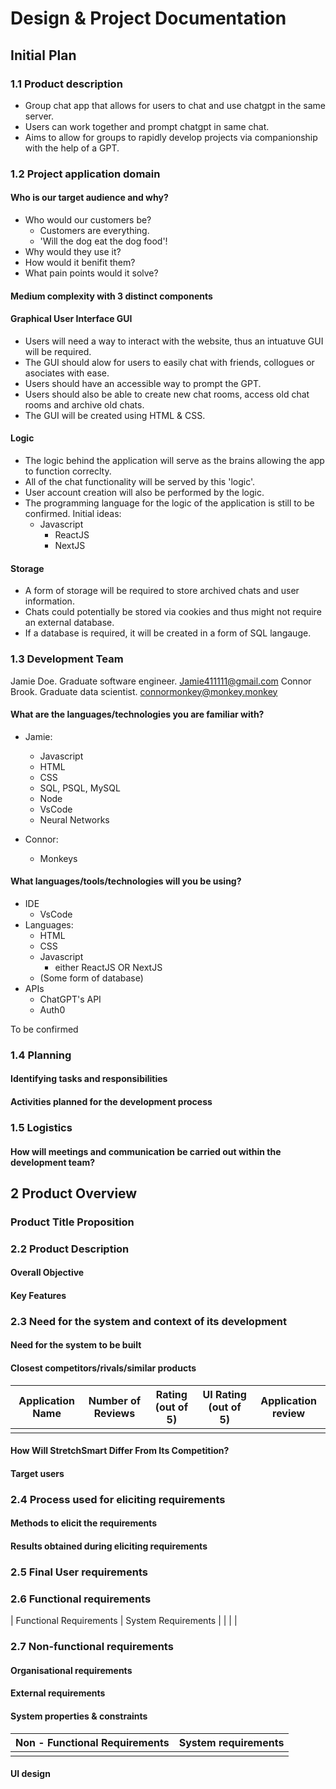 # Design & Project Documentation

## Initial Plan

### 1.1 Product description

* Group chat app that allows for users to chat and use chatgpt in the same server.
* Users can work together and prompt chatgpt in same chat.
* Aims to allow for groups to rapidly develop projects via companionship with the help of a GPT.

### 1.2 Project application domain

#### Who is our target audience and why?

* Who would our customers be?
  * Customers are everything.
  * 'Will the dog eat the dog food'!
* Why would they use it?
* How would it benifit them?
* What pain points would it solve?

#### Medium complexity with 3 distinct components

#### Graphical User Interface GUI

* Users will need a way to interact with the website, thus an intuatuve GUI will be required.
* The GUI should alow for users to easily chat with friends, collogues or asociates with ease.
* Users should have an accessible way to prompt the GPT.
* Users should also be able to create new chat rooms, access old chat rooms and archive old chats.
* The GUI will be created using HTML & CSS.

#### Logic

* The logic behind the application will serve as the brains allowing the app to function correclty.
* All of the chat functionality will be served by this 'logic'.
* User account creation will also be performed by the logic.
* The programming language for the logic of the application is still to be confirmed. Initial ideas:
  * Javascript
    * ReactJS
    * NextJS

#### Storage

* A form of storage will be required to store archived chats and user information.
* Chats could potentially be stored via cookies and thus might not require an external database.
* If a database is required, it will be created in a form of SQL langauge.

### 1.3 Development Team

Jamie Doe. Graduate software engineer. Jamie411111@gmail.com
Connor Brook. Graduate data scientist. connormonkey@monkey.monkey

#### What are the languages/technologies you are familiar with?

* Jamie:
  * Javascript
  * HTML
  * CSS
  * SQL, PSQL, MySQL
  * Node
  * VsCode
  * Neural Networks
  
* Connor:
  * Monkeys

#### What languages/tools/technologies will you be using?

* IDE
  * VsCode
* Languages:
  * HTML
  * CSS
  * Javascript
    * either ReactJS OR NextJS
  * (Some form of database)
* APIs
  * ChatGPT's API
  * Auth0

To be confirmed

### 1.4 Planning

#### Identifying tasks and responsibilities

#### Activities planned for the development process

### 1.5 Logistics

#### How will meetings and communication be carried out within the development team?

## 2 Product Overview

### Product Title Proposition

### 2.2 Product Description

#### Overall Objective

#### Key Features

### 2.3 Need for the system and context of its development

#### Need for the system to be built

#### Closest competitors/rivals/similar products

| Application Name | Number of Reviews | Rating (out of 5) | UI Rating (out of 5) | Application review |
|---|---|---|---|---|
|  |  |  |  |  |

#### How Will StretchSmart Differ From Its Competition?

#### Target users

### 2.4 Process used for eliciting requirements

#### Methods to elicit the requirements

#### Results obtained during eliciting requirements

### 2.5 Final User requirements

### 2.6 Functional requirements

| Functional Requirements | System Requirements |
|  |  |

### 2.7 Non-functional requirements

#### Organisational requirements

#### External requirements

#### System properties & constraints

| Non - Functional Requirements |  System requirements |
|:---| :-------|
|  |  |

#### UI design
